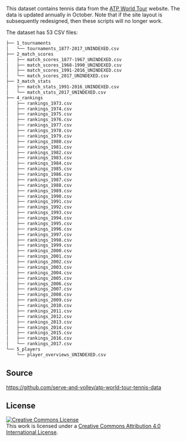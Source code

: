 This dataset contains tennis data from the [ATP World Tour](http://www.atpworldtour.com/) website. The data is updated annually in October. Note that if the site layout is subsequently redesigned, then these scripts will no longer work.

The dataset has 53 CSV files:

```bash
├── 1_tournaments
│   └── tournaments_1877-2017_UNINDEXED.csv
├── 2_match_scores
│   ├── match_scores_1877-1967_UNINDEXED.csv
│   ├── match_scores_1968-1990_UNINDEXED.csv
│   ├── match_scores_1991-2016_UNINDEXED.csv
│   └── match_scores_2017_UNINDEXED.csv
├── 3_match_stats
│   ├── match_stats_1991-2016_UNINDEXED.csv
│   └── match_stats_2017_UNINDEXED.csv
├── 4_rankings
│   ├── rankings_1973.csv
│   ├── rankings_1974.csv
│   ├── rankings_1975.csv
│   ├── rankings_1976.csv
│   ├── rankings_1977.csv
│   ├── rankings_1978.csv
│   ├── rankings_1979.csv
│   ├── rankings_1980.csv
│   ├── rankings_1981.csv
│   ├── rankings_1982.csv
│   ├── rankings_1983.csv
│   ├── rankings_1984.csv
│   ├── rankings_1985.csv
│   ├── rankings_1986.csv
│   ├── rankings_1987.csv
│   ├── rankings_1988.csv
│   ├── rankings_1989.csv
│   ├── rankings_1990.csv
│   ├── rankings_1991.csv
│   ├── rankings_1992.csv
│   ├── rankings_1993.csv
│   ├── rankings_1994.csv
│   ├── rankings_1995.csv
│   ├── rankings_1996.csv
│   ├── rankings_1997.csv
│   ├── rankings_1998.csv
│   ├── rankings_1999.csv
│   ├── rankings_2000.csv
│   ├── rankings_2001.csv
│   ├── rankings_2002.csv
│   ├── rankings_2003.csv
│   ├── rankings_2004.csv
│   ├── rankings_2005.csv
│   ├── rankings_2006.csv
│   ├── rankings_2007.csv
│   ├── rankings_2008.csv
│   ├── rankings_2009.csv
│   ├── rankings_2010.csv
│   ├── rankings_2011.csv
│   ├── rankings_2012.csv
│   ├── rankings_2013.csv
│   ├── rankings_2014.csv
│   ├── rankings_2015.csv
│   ├── rankings_2016.csv
│   └── rankings_2017.csv
└── 5_players
    └── player_overviews_UNINDEXED.csv
```

## Source

https://github.com/serve-and-volley/atp-world-tour-tennis-data

## License

<a rel="license" href="http://creativecommons.org/licenses/by/4.0/"><img alt="Creative Commons License" style="border-width:0" src="https://i.creativecommons.org/l/by/4.0/88x31.png" /></a><br />This work is licensed under a <a rel="license" href="http://creativecommons.org/licenses/by/4.0/">Creative Commons Attribution 4.0 International License</a>.
